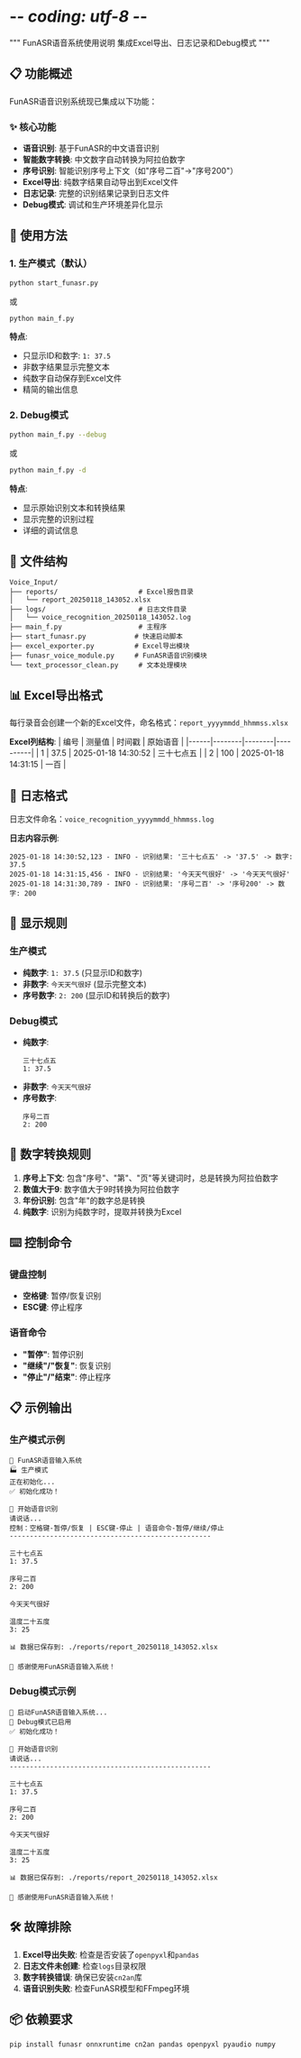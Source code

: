 # -*- coding: utf-8 -*-
"""
FunASR语音系统使用说明
集成Excel导出、日志记录和Debug模式
"""

## 📋 功能概述

FunASR语音识别系统现已集成以下功能：

### ✨ 核心功能
- **语音识别**: 基于FunASR的中文语音识别
- **智能数字转换**: 中文数字自动转换为阿拉伯数字
- **序号识别**: 智能识别序号上下文（如"序号二百"→"序号200"）
- **Excel导出**: 纯数字结果自动导出到Excel文件
- **日志记录**: 完整的识别结果记录到日志文件
- **Debug模式**: 调试和生产环境差异化显示

## 🚀 使用方法

### 1. 生产模式（默认）
```bash
python start_funasr.py
```
或
```bash
python main_f.py
```

**特点**:
- 只显示ID和数字: `1: 37.5`
- 非数字结果显示完整文本
- 纯数字自动保存到Excel文件
- 精简的输出信息

### 2. Debug模式
```bash
python main_f.py --debug
```
或
```bash
python main_f.py -d
```

**特点**:
- 显示原始识别文本和转换结果
- 显示完整的识别过程
- 详细的调试信息

## 📁 文件结构

```
Voice_Input/
├── reports/                    # Excel报告目录
│   └── report_20250118_143052.xlsx
├── logs/                       # 日志文件目录
│   └── voice_recognition_20250118_143052.log
├── main_f.py                   # 主程序
├── start_funasr.py            # 快速启动脚本
├── excel_exporter.py          # Excel导出模块
├── funasr_voice_module.py     # FunASR语音识别模块
└── text_processor_clean.py     # 文本处理模块
```

## 📊 Excel导出格式

每行录音会创建一个新的Excel文件，命名格式：`report_yyyymmdd_hhmmss.xlsx`

**Excel列结构**:
| 编号 | 测量值 | 时间戳 | 原始语音 |
|------|--------|--------|----------|
| 1    | 37.5   | 2025-01-18 14:30:52 | 三十七点五 |
| 2    | 100    | 2025-01-18 14:31:15 | 一百 |

## 📝 日志格式

日志文件命名：`voice_recognition_yyyymmdd_hhmmss.log`

**日志内容示例**:
```
2025-01-18 14:30:52,123 - INFO - 识别结果: '三十七点五' -> '37.5' -> 数字: 37.5
2025-01-18 14:31:15,456 - INFO - 识别结果: '今天天气很好' -> '今天天气很好'
2025-01-18 14:31:30,789 - INFO - 识别结果: '序号二百' -> '序号200' -> 数字: 200
```

## 🎯 显示规则

### 生产模式
- **纯数字**: `1: 37.5` (只显示ID和数字)
- **非数字**: `今天天气很好` (显示完整文本)
- **序号数字**: `2: 200` (显示ID和转换后的数字)

### Debug模式
- **纯数字**:
  ```
  三十七点五
  1: 37.5
  ```
- **非数字**: `今天天气很好`
- **序号数字**:
  ```
  序号二百
  2: 200
  ```

## 🔧 数字转换规则

1. **序号上下文**: 包含"序号"、"第"、"页"等关键词时，总是转换为阿拉伯数字
2. **数值大于9**: 数字值大于9时转换为阿拉伯数字
3. **年份识别**: 包含"年"的数字总是转换
4. **纯数字**: 识别为纯数字时，提取并转换为Excel

## ⌨️ 控制命令

### 键盘控制
- **空格键**: 暂停/恢复识别
- **ESC键**: 停止程序

### 语音命令
- **"暂停"**: 暂停识别
- **"继续"/"恢复"**: 恢复识别
- **"停止"/"结束"**: 停止程序

## 📋 示例输出

### 生产模式示例
```
🎤 FunASR语音输入系统
🏭 生产模式
正在初始化...
✅ 初始化成功！

🎯 开始语音识别
请说话...
控制：空格键-暂停/恢复 | ESC键-停止 | 语音命令-暂停/继续/停止
--------------------------------------------------

三十七点五
1: 37.5

序号二百
2: 200

今天天气很好

温度二十五度
3: 25

📊 数据已保存到: ./reports/report_20250118_143052.xlsx

👋 感谢使用FunASR语音输入系统！
```

### Debug模式示例
```
🎤 启动FunASR语音输入系统...
🐛 Debug模式已启用
✅ 初始化成功！

🎯 开始语音识别
请说话...
--------------------------------------------------

三十七点五
1: 37.5

序号二百
2: 200

今天天气很好

温度二十五度
3: 25

📊 数据已保存到: ./reports/report_20250118_143052.xlsx

👋 感谢使用FunASR语音输入系统！
```

## 🛠️ 故障排除

1. **Excel导出失败**: 检查是否安装了`openpyxl`和`pandas`
2. **日志文件未创建**: 检查`logs`目录权限
3. **数字转换错误**: 确保已安装`cn2an`库
4. **语音识别失败**: 检查FunASR模型和FFmpeg环境

## 📦 依赖要求

```bash
pip install funasr onnxruntime cn2an pandas openpyxl pyaudio numpy
```